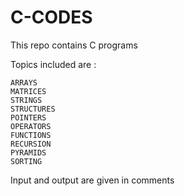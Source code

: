 # C-CODES
This repo contains C programs

Topics included are : 

    ARRAYS
    MATRICES
    STRINGS
    STRUCTURES
    POINTERS
    OPERATORS
    FUNCTIONS
    RECURSION
    PYRAMIDS
    SORTING

Input and output are given in comments